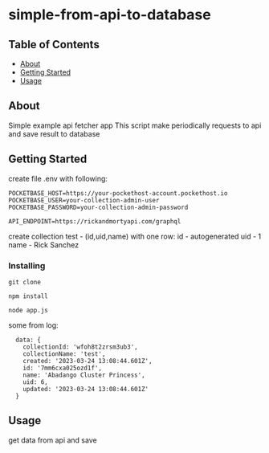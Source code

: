 # simple-from-api-to-database

## Table of Contents

- [About](#about)
- [Getting Started](#getting_started)
- [Usage](#usage)

## About <a name = "about"></a>
Simple example api fetcher app
This script make periodically requests to api and save result to database

## Getting Started <a name = "getting_started"></a>

create file .env with following:
```
POCKETBASE_HOST=https://your-pockethost-account.pockethost.io
POCKETBASE_USER=your-collection-admin-user
POCKETBASE_PASSWORD=your-collection-admin-password

API_ENDPOINT=https://rickandmortyapi.com/graphql

```
create collection test - (id,uid,name) with one row:
id - autogenerated
uid - 1
name - Rick Sanchez


### Installing

```
git clone 
```

```
npm install
```

```
node app.js
```
some from log:
```
  data: {
    collectionId: 'wfoh8t2zrsm3ub3',
    collectionName: 'test',
    created: '2023-03-24 13:08:44.601Z',
    id: '7mm6cxa025ozd1f',
    name: 'Abadango Cluster Princess',
    uid: 6,
    updated: '2023-03-24 13:08:44.601Z'
  }
```
## Usage <a name = "usage"></a>
get data from api and save
